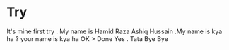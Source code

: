 # Try
It's mine first try .
My name is Hamid Raza Ashiq Hussain .My name is kya ha ? your name is kya ha OK > Done Yes . Tata Bye Bye 
